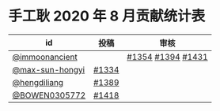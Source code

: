 # 手工耿 2020 年 8 月贡献统计表

| id | 投稿 | 审核 |
| -- | --- | --- |
| [@immoonancient](https://github.com/immoonancient) | | [#1354](/../../issues/1354) [#1394](/../../issues/1394) [#1431](/../../issues/1431) |
| [@max-sun-hongyi](https://github.com/max-sun-hongyi) | [#1334](/../../issues/1334) | |
| [@hengdiliang](https://github.com/hengdiliang) | [#1389](/../../issues/1389) | |
| [@BOWEN0305772](https://github.com/BOWEN0305772) | [#1418](/../../issues/1418) | |